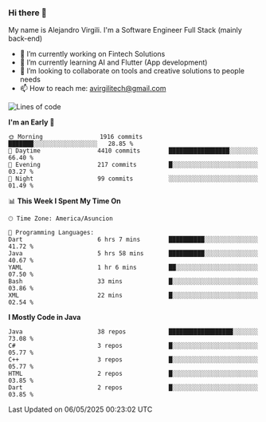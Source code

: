 ### Hi there 👋

My name is Alejandro Virgili. I'm a Software Engineer Full Stack (mainly back-end)


- 🔭 I’m currently working on Fintech Solutions
- 🌱 I’m currently learning AI and Flutter (App development)
- 👯 I’m looking to collaborate on tools and creative solutions to people needs
- 📫 How to reach me: avirgilitech@gmail.com
  
<!--START_SECTION:waka-->
![Lines of code](https://img.shields.io/badge/From%20Hello%20World%20I%27ve%20Written-765.6%20thousand%20lines%20of%20code-blue)

**I'm an Early 🐤** 

```text
🌞 Morning                1916 commits        ███████░░░░░░░░░░░░░░░░░░   28.85 % 
🌆 Daytime                4410 commits        █████████████████░░░░░░░░   66.40 % 
🌃 Evening                217 commits         █░░░░░░░░░░░░░░░░░░░░░░░░   03.27 % 
🌙 Night                  99 commits          ░░░░░░░░░░░░░░░░░░░░░░░░░   01.49 % 
```


📊 **This Week I Spent My Time On** 

```text
🕑︎ Time Zone: America/Asuncion

💬 Programming Languages: 
Dart                     6 hrs 7 mins        ██████████░░░░░░░░░░░░░░░   41.72 % 
Java                     5 hrs 58 mins       ██████████░░░░░░░░░░░░░░░   40.67 % 
YAML                     1 hr 6 mins         ██░░░░░░░░░░░░░░░░░░░░░░░   07.50 % 
Bash                     33 mins             █░░░░░░░░░░░░░░░░░░░░░░░░   03.86 % 
XML                      22 mins             █░░░░░░░░░░░░░░░░░░░░░░░░   02.54 % 
```

**I Mostly Code in Java** 

```text
Java                     38 repos            ██████████████████░░░░░░░   73.08 % 
C#                       3 repos             █░░░░░░░░░░░░░░░░░░░░░░░░   05.77 % 
C++                      3 repos             █░░░░░░░░░░░░░░░░░░░░░░░░   05.77 % 
HTML                     2 repos             █░░░░░░░░░░░░░░░░░░░░░░░░   03.85 % 
Dart                     2 repos             █░░░░░░░░░░░░░░░░░░░░░░░░   03.85 % 
```




 Last Updated on 06/05/2025 00:23:02 UTC
<!--END_SECTION:waka-->
